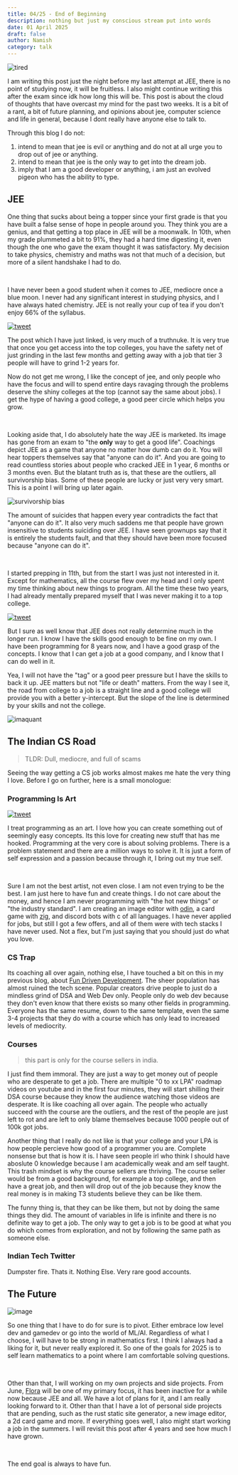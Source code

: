 ```yaml
---
title: 04/25 - End of Beginning 
description: nothing but just my conscious stream put into words 
date: 01 April 2025
draft: false
author: Namish 
category: talk
---
```


![tired](/static/images/tired.jpg)

I am writing this post just the night before my last attempt at JEE, there is no point of studying now, it will be fruitless. I also might continue writing this after the exam since idk how long this will be. This post is about the cloud of thoughts that have overcast my mind for the past two weeks. It is a bit of a rant, a bit of future planning, and opinions about jee, computer science and life in general, because I dont really have anyone else to talk to. 

Through this blog I do not:
1. intend to mean that jee is evil or anything and do not at all urge you to drop out of jee or anything.
2. intend to mean that jee is the only way to get into the dream job.
3. imply that I am a good developer or anything, i am just an evolved pigeon who has the ability to type.

## JEE

One thing that sucks about being a topper since your first grade is that you have built a false sense of hope in people around you. They think you are a genius, and that getting a top place in JEE will be a moonwalk. In 10th, when my grade plummeted a bit to 91%, they had a hard time digesting it, even though the one who gave the exam thought it was satisfactory. My decision to take physics, chemistry and maths was not that much of a decision, but more of a silent handshake I had to do.

<br>

I have never been a good student when it comes to JEE, mediocre once a blue moon. I never had any significant interest in studying physics, and I have always hated chemistry. JEE is not really your cup of tea if you don't enjoy 66% of the syllabus. 

[![tweet](/tweet/1906944450766708755)](https://x.com/munen5647/status/1906944450766708755)

The post which I have just linked, is very much of a truthnuke.  It is very true that once you get access into the top colleges, you have the safety net of just grinding in the last few months and getting away with a job that tier 3 people will have to grind 1-2 years for.

Now do not get me wrong, I like the concept of jee, and only people who have the focus and will to spend entire days ravaging through the problems deserve the shiny colleges at the top (cannot say the same about jobs). I get the hype of having a good college, a good peer circle which helps you grow.

<br>

Looking aside that, I do absolutely hate the way JEE is marketed. Its image has gone from an exam to "the **only** way to get a good life". Coachings depict JEE as a game that anyone no matter how dumb can do it. You will hear toppers themselves say that "anyone can do it". And you are going to read countless stories about people who cracked JEE in 1 year, 6 months or 3 months even. But the blatant truth as is, that these are the outliers, all survivorship bias. Some of these people are lucky or just very very smart. This is a point I will bring up later again.

![survivorship bias](https://upload.wikimedia.org/wikipedia/commons/thumb/b/b2/Survivorship-bias.svg/450px-Survivorship-bias.svg.png)

The amount of suicides that happen every year contradicts the fact that "anyone can do it". It also very much saddens me that people have grown insensitive to students suiciding over JEE. I have seen grownups say that it is entirely the students fault, and that they should have been more focused because "anyone can do it".

<br>

I started prepping in 11th, but from the start I was just not interested in it. Except for mathematics, all the course flew over my head and I only spent my time thinking about new things to program. All the time these two years, I had already mentally prepared myself that I was never making it to a top college. 

[![tweet](/tweet/1906736860619014546)](https://x.com/Some1UKnow25/status/1906736860619014546)

But I sure as well know that JEE does not really determine much in the longer run. I know I have the skills good enough to be fine on my own. I have been programming for 8 years now, and I have a good grasp of the concepts. I know that I can get a job at a good company, and I know that I can do well in it. 

Yea, I will not have the "tag" or a good peer pressure but I have the skills to back it up. JEE matters but not "life or death" matters. From the way I see it, the road from college to a job is a straight line and a good college will provide you with a better y-intercept. But the slope of the line is determined by your skills and not the college.

![imaquant](/static/images/imaquant.png)

## The Indian CS Road

> TLDR: Dull, mediocre, and full of scams

Seeing the way getting a CS job works almost makes me hate the very thing I love. Before I go on further, here is a small monologue:

### Programming Is Art


[![tweet](/tweet/1829525317553393740)](https://x.com/ThePrimeagen/status/1829525317553393740)

I treat programming as an art. I love how you can create something out of seemingly easy concepts. Its this love for creating new stuff that has me hooked. Programming at the very core is about solving problems. There is a problem statement and there are a million ways to solve it. It is just a form of self expression and a passion because through it, I bring out my true self. 

<br>

Sure I am not the best artist, not even close. I am not even trying to be the best. I am just here to have fun and create things. I do not care about the money, and hence I am never programming with "the hot new things" or "the industry standard". I am creating an image editor with [odin](https://odin-lang.org), a card game with [zig](https://ziglang.org), and discord bots with c of all languages. I have never applied for jobs, but still I got a few offers, and all of them were with tech stacks I have never used. Not a flex, but I'm just saying that you should just do what you love.

### CS Trap

Its coaching all over again, nothing else, I have touched a bit on this in my previous blog, about [Fun Driven Development](/blog/talks/development). The sheer population has almost ruined the tech scene. Popular creators drive people to just do a mindless grind of DSA and Web Dev only. People only do web dev because they don't even know that there exists so many other fields in programming. Everyone has the same resume, down to the same template, even the same 3-4 projects that they do with a course which has only lead to increased levels of mediocrity.

### Courses

> this part is only for the course sellers in india.

I just find them immoral. They are just a way to get money out of people who are desperate to get a job. There are multiple "0 to xx LPA" roadmap videos on youtube and in the first four minutes, they will start shilling their DSA course because they know the audience watching those videos are desperate. It is like coaching all over again. The people who actually succeed with the course are the outliers, and the rest of the people are just left to rot and are left to only blame themselves because 1000 people out of 100k got jobs.

Another thing that I really do not like is that your college and your LPA is how people percieve how good of a programmer you are. Complete nonsense but that is how it is. I have seen people irl who think I should have aboslute 0 knowledge because I am academically weak and am self taught. This trash mindset is why the course sellers are thriving. The course seller would be from a good background, for example a top college, and then have a great job, and then will drop out of the job because they know the real money is in making T3 students believe they can be like them. 

The funny thing is, that they can be like them, but not by doing the same things they did. The amount of variables in life is infinite and there is no definite way to get a job. The only way to get a job is to be good at what you do which comes from exploration, and not by following the same path as someone else.

### Indian Tech Twitter

Dumpster fire. Thats it. Nothing Else. Very rare good accounts.

## The Future

![image](https://raw.githubusercontent.com/cat-milk/Anime-Girls-Holding-Programming-Books/master/AI/Rei_Ayanami_ISL.png)

So one thing that I have to do for sure is to pivot. Either embrace low level dev and gamedev or go into the world of ML/AI. Regardless of what I choose, I will have to be strong in mathematics first. I think I always had a liking for it, but never really explored it. So one of the goals for 2025 is to self learn mathematics to a point where I am comfortable solving questions. 

<br>

Other than that, I will working on my own projects and side projects. From June, [Flora](https://flora.tf) will be one of my primary focus, it has been inactive for a while now because JEE and all. We have a lot of plans for it, and I am really looking forward to it. Other than that I have a lot of personal side projects that are pending, such as the rust static site generator, a new image editor, a 2d card game and more. If everything goes well, I also might start working a job in the summers. I will revisit this post after 4 years and see how much I have grown.

<br>

The end goal is always to have fun.